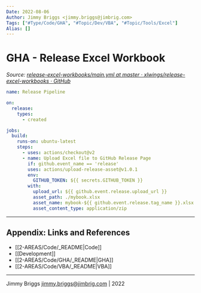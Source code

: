 ```yaml
---
Date: 2022-08-06
Author: Jimmy Briggs <jimmy.briggs@jimbrig.com>
Tags: ["#Type/Code/GHA", "#Topic/Dev/VBA", "#Topic/Tools/Excel"]
Alias: []
---
```




# GHA - Release Excel Workbook

*Source: [release-excel-workbooks/main.yml at master · xlwings/release-excel-workbooks · GitHub](https://github.com/xlwings/release-excel-workbooks/blob/master/.github/workflows/main.yml)*

```yaml
name: Release Pipeline

on:
  release:
    types:
      - created

jobs:
  build:
    runs-on: ubuntu-latest
    steps:
      - uses: actions/checkout@v2
      - name: Upload Excel file to GitHub Release Page
        if: github.event_name == 'release'
        uses: actions/upload-release-asset@v1.0.1
        env:
          GITHUB_TOKEN: ${{ secrets.GITHUB_TOKEN }}
        with:
          upload_url: ${{ github.event.release.upload_url }}
          asset_path: ./mybook.xlsx
          asset_name: mybook-${{ github.event.release.tag_name }}.xlsx
          asset_content_type: application/zip
```

***

## Appendix: Links and References

- [[2-AREAS/Code/_README|Code]]
- [[Development]]
- [[2-AREAS/Code/GHA/_README|GHA]]
- [[2-AREAS/Code/VBA/_README|VBA]]

***

Jimmy Briggs <jimmy.briggs@jimbrig.com> | 2022